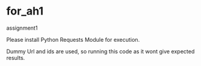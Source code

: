 # for_ah1
assignment1

Please install Python Requests Module for execution.

Dummy Url and ids are used, so running this code as it wont give expected results.

